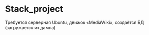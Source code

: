 # Stack_project

Требуется серверная Ubuntu, движок «MediaWiki», создаётся БД (загружается из дампа)
